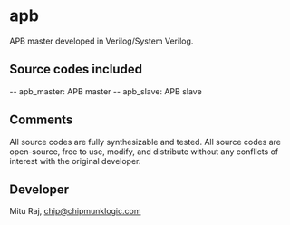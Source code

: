 # apb
APB master developed in Verilog/System Verilog.

## Source codes included
-- apb_master: APB master
-- apb_slave: APB slave

## Comments
All source codes are fully synthesizable and tested. All source codes are open-source, free to use, modify, and distribute without any conflicts of interest with the original developer.

## Developer
Mitu Raj, chip@chipmunklogic.com
